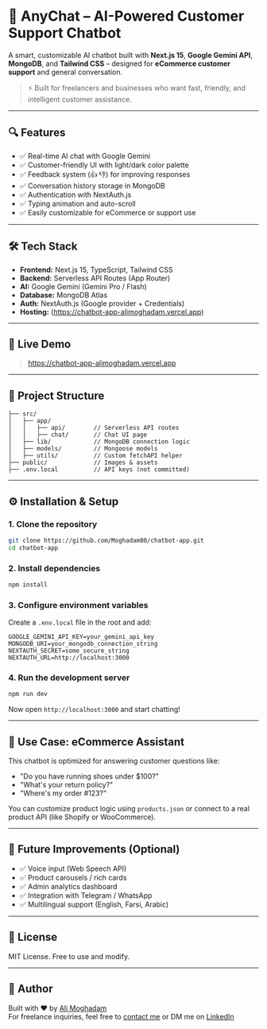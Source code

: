 # 🧠 AnyChat – AI-Powered Customer Support Chatbot

A smart, customizable AI chatbot built with **Next.js 15**, **Google Gemini API**, **MongoDB**, and **Tailwind CSS** – designed for **eCommerce customer support** and general conversation.

> ⚡ Built for freelancers and businesses who want fast, friendly, and intelligent customer assistance.

---

## 🔍 Features

- ✅ Real-time AI chat with Google Gemini
- ✅ Customer-friendly UI with light/dark color palette
- ✅ Feedback system (👍 👎) for improving responses
- ✅ Conversation history storage in MongoDB
- ✅ Authentication with NextAuth.js
- ✅ Typing animation and auto-scroll
- ✅ Easily customizable for eCommerce or support use


---

## 🛠 Tech Stack

- **Frontend:** Next.js 15, TypeScript, Tailwind CSS
- **Backend:** Serverless API Routes (App Router)
- **AI:** Google Gemini (Gemini Pro / Flash)
- **Database:** MongoDB Atlas
- **Auth:** NextAuth.js (Google provider + Credentials)
- **Hosting:** (https://chatbot-app-alimoghadam.vercel.app)

---

## 🚀 Live Demo

> https://chatbot-app-alimoghadam.vercel.app

---

## 🧩 Project Structure

```
├── src/
│   ├── app/
│   │   ├── api/        // Serverless API routes
│   │   ├── chat/       // Chat UI page
│   ├── lib/            // MongoDB connection logic
│   ├── models/         // Mongoose models
│   ├── utils/          // Custom fetchAPI helper
├── public/             // Images & assets
├── .env.local          // API keys (not committed)
```

---

## ⚙️ Installation & Setup

### 1. Clone the repository

```bash
git clone https://github.com/Moghadam80/chatbot-app.git
cd chatbot-app
```

### 2. Install dependencies

```bash
npm install
```

### 3. Configure environment variables

Create a `.env.local` file in the root and add:

```env
GOOGLE_GEMINI_API_KEY=your_gemini_api_key
MONGODB_URI=your_mongodb_connection_string
NEXTAUTH_SECRET=some_secure_string
NEXTAUTH_URL=http://localhost:3000
```

### 4. Run the development server

```bash
npm run dev
```

Now open `http://localhost:3000` and start chatting!

---

## 🛒 Use Case: eCommerce Assistant

This chatbot is optimized for answering customer questions like:

- "Do you have running shoes under $100?"
- "What's your return policy?"
- "Where's my order #123?"

You can customize product logic using `products.json` or connect to a real product API (like Shopify or WooCommerce).

---

## 🧠 Future Improvements (Optional)

- ✅ Voice input (Web Speech API)
- ✅ Product carousels / rich cards
- ✅ Admin analytics dashboard
- ✅ Integration with Telegram / WhatsApp
- ✅ Multilingual support (English, Farsi, Arabic)

---

## 📄 License

MIT License. Free to use and modify.

---

## 🙌 Author

Built with ❤️ by [Ali Moghadam](https://github.com/Moghadam80)  
For freelance inquiries, feel free to [contact me](mailto:your.email@example.com) or DM me on [LinkedIn](https://linkedin.com/in/yourname)